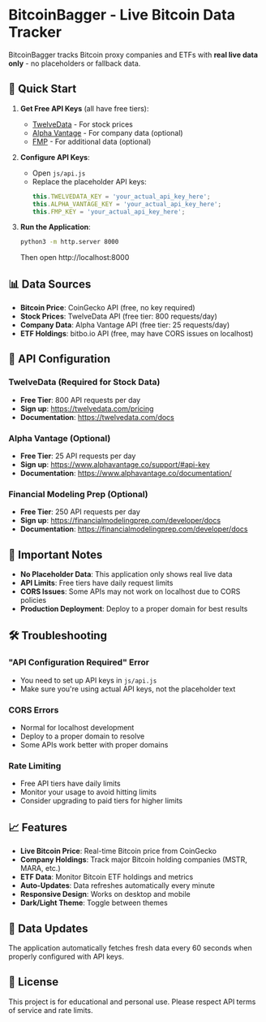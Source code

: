# BitcoinBagger - Live Bitcoin Data Tracker

BitcoinBagger tracks Bitcoin proxy companies and ETFs with **real live data only** - no placeholders or fallback data.

## 🚀 Quick Start

1. **Get Free API Keys** (all have free tiers):
   - [TwelveData](https://twelvedata.com/pricing) - For stock prices
   - [Alpha Vantage](https://www.alphavantage.co/support/#api-key) - For company data (optional)
   - [FMP](https://financialmodelingprep.com/developer/docs) - For additional data (optional)

2. **Configure API Keys**:
   - Open `js/api.js`
   - Replace the placeholder API keys:
     ```javascript
     this.TWELVEDATA_KEY = 'your_actual_api_key_here';
     this.ALPHA_VANTAGE_KEY = 'your_actual_api_key_here';
     this.FMP_KEY = 'your_actual_api_key_here';
     ```

3. **Run the Application**:
   ```bash
   python3 -m http.server 8000
   ```
   Then open http://localhost:8000

## 📊 Data Sources

- **Bitcoin Price**: CoinGecko API (free, no key required)
- **Stock Prices**: TwelveData API (free tier: 800 requests/day)
- **Company Data**: Alpha Vantage API (free tier: 25 requests/day)
- **ETF Holdings**: bitbo.io API (free, may have CORS issues on localhost)

## 🔧 API Configuration

### TwelveData (Required for Stock Data)
- **Free Tier**: 800 API requests per day
- **Sign up**: https://twelvedata.com/pricing
- **Documentation**: https://twelvedata.com/docs

### Alpha Vantage (Optional)
- **Free Tier**: 25 API requests per day
- **Sign up**: https://www.alphavantage.co/support/#api-key
- **Documentation**: https://www.alphavantage.co/documentation/

### Financial Modeling Prep (Optional)
- **Free Tier**: 250 API requests per day
- **Sign up**: https://financialmodelingprep.com/developer/docs
- **Documentation**: https://financialmodelingprep.com/developer/docs

## 🚨 Important Notes

- **No Placeholder Data**: This application only shows real live data
- **API Limits**: Free tiers have daily request limits
- **CORS Issues**: Some APIs may not work on localhost due to CORS policies
- **Production Deployment**: Deploy to a proper domain for best results

## 🛠️ Troubleshooting

### "API Configuration Required" Error
- You need to set up API keys in `js/api.js`
- Make sure you're using actual API keys, not the placeholder text

### CORS Errors
- Normal for localhost development
- Deploy to a proper domain to resolve
- Some APIs work better with proper domains

### Rate Limiting
- Free API tiers have daily limits
- Monitor your usage to avoid hitting limits
- Consider upgrading to paid tiers for higher limits

## 📈 Features

- **Live Bitcoin Price**: Real-time Bitcoin price from CoinGecko
- **Company Holdings**: Track major Bitcoin holding companies (MSTR, MARA, etc.)
- **ETF Data**: Monitor Bitcoin ETF holdings and metrics
- **Auto-Updates**: Data refreshes automatically every minute
- **Responsive Design**: Works on desktop and mobile
- **Dark/Light Theme**: Toggle between themes

## 🔄 Data Updates

The application automatically fetches fresh data every 60 seconds when properly configured with API keys.

## 📝 License

This project is for educational and personal use. Please respect API terms of service and rate limits.
